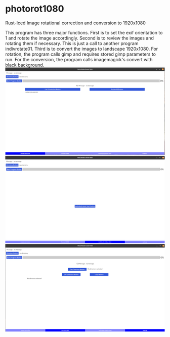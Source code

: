 # photorot1080
Rust-Iced Image rotational correction and conversion to 1920x1080

This program has three major functions.
First is to set the exif orientation to 1 and rotate the image accordingly.
Second is to review the images and rotating them if necessary. 
        This is just a call to another program indivrotate01.
Third is to convert the images to landscape 1920x1080.
For rotation, the program calls gimp and requires stored gimp parameters to run.
For the conversion, the program calls imagemagick's convert with black background.
<img src="images/rot1.png" width="800px" />
<img src="images/ind1.png" width="800px" />
<img src="images/conv1.png" width="800px" />
